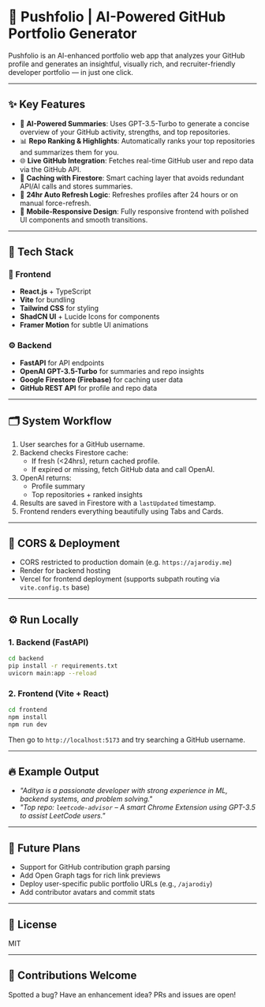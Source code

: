 # 🚀 Pushfolio | AI-Powered GitHub Portfolio Generator

Pushfolio is an AI-enhanced portfolio web app that analyzes your GitHub profile and generates an insightful, visually rich, and recruiter-friendly developer portfolio — in just one click.

---

## ✨ Key Features

- 🧠 **AI-Powered Summaries**: Uses GPT-3.5-Turbo to generate a concise overview of your GitHub activity, strengths, and top repositories.
- 📊 **Repo Ranking & Highlights**: Automatically ranks your top repositories and summarizes them for you.
- 🌐 **Live GitHub Integration**: Fetches real-time GitHub user and repo data via the GitHub API.
- 💾 **Caching with Firestore**: Smart caching layer that avoids redundant API/AI calls and stores summaries.
- 🔁 **24hr Auto Refresh Logic**: Refreshes profiles after 24 hours or on manual force-refresh.
- 📱 **Mobile-Responsive Design**: Fully responsive frontend with polished UI components and smooth transitions.

---

## 🧠 Tech Stack

### 🔧 Frontend
- **React.js** + TypeScript
- **Vite** for bundling
- **Tailwind CSS** for styling
- **ShadCN UI** + Lucide Icons for components
- **Framer Motion** for subtle UI animations

### ⚙️ Backend
- **FastAPI** for API endpoints
- **OpenAI GPT-3.5-Turbo** for summaries and repo insights
- **Google Firestore (Firebase)** for caching user data
- **GitHub REST API** for profile and repo data

---

## 🗂️ System Workflow

1. User searches for a GitHub username.
2. Backend checks Firestore cache:
   - If fresh (<24hrs), return cached profile.
   - If expired or missing, fetch GitHub data and call OpenAI.
3. OpenAI returns:
   - Profile summary
   - Top repositories + ranked insights
4. Results are saved in Firestore with a `lastUpdated` timestamp.
5. Frontend renders everything beautifully using Tabs and Cards.

---

## 🔐 CORS & Deployment

- CORS restricted to production domain (e.g. `https://ajarodiy.me`)
- Render for backend hosting
- Vercel for frontend deployment (supports subpath routing via `vite.config.ts` base)

---

## ⚙️ Run Locally

### 1. Backend (FastAPI)
```bash
cd backend
pip install -r requirements.txt
uvicorn main:app --reload
```

### 2. Frontend (Vite + React)
```bash
cd frontend
npm install
npm run dev
```

Then go to `http://localhost:5173` and try searching a GitHub username.

---

## 🔥 Example Output

- *"Aditya is a passionate developer with strong experience in ML, backend systems, and problem solving."*
- *"Top repo: `leetcode-advisor` – A smart Chrome Extension using GPT-3.5 to assist LeetCode users."*

---

## 🎯 Future Plans

- Support for GitHub contribution graph parsing
- Add Open Graph tags for rich link previews
- Deploy user-specific public portfolio URLs (e.g., `/ajarodiy`)
- Add contributor avatars and commit stats

---

## 📜 License

MIT

---

## 🤝 Contributions Welcome

Spotted a bug? Have an enhancement idea? PRs and issues are open!